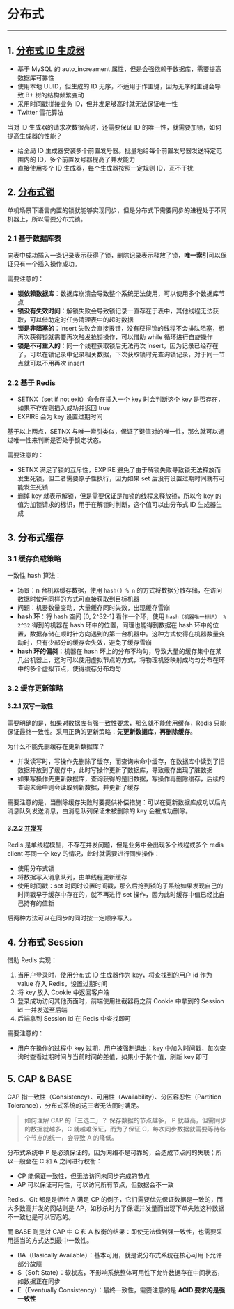 # 分布式

---

## 1. [分布式 ID 生成器](#id_generator)

* 基于 MySQL 的 auto_increament 属性，但是会强依赖于数据库，需要提高数据库可靠性
* 使用本地 UUID，但生成的 ID 无序，不适用于作主键，因为无序的主键会导致 B+  树的结构频繁变动
* 采用时间戳拼接业务 ID，但并发足够高时就无法保证唯一性
* Twitter 雪花算法

当对 ID 生成器的请求次数很高时，还需要保证 ID 的唯一性，就需要加锁，如何提高生成器的性能？

* 给全局 ID 生成器安装多个前置发号器。批量地给每个前置发号器发送特定范围内的 ID，多个前置发号器提高了并发能力
* 直接使用多个 ID 生成器，每个生成器按照一定规则 ID，互不干扰

## 2. [分布式锁](#lock)

单机场景下语言内置的锁就能够实现同步，但是分布式下需要同步的进程处于不同机器上，所以需要分布式锁。

### 2.1 基于数据库表

向表中成功插入一条记录表示获得了锁，删除记录表示释放了锁，**唯一索引**可以保证只有一个插入操作成功。

需要注意的：

* **锁依赖数据库**：数据库崩溃会导致整个系统无法使用，可以使用多个数据库节点
* **锁没有失效时间**：解锁失败会导致锁记录一直存在于表中，其他线程无法获取，可以借助定时任务清理表中的超时数据
* **锁是非阻塞的**：insert 失败会直接报错，没有获得锁的线程不会排队阻塞，想再次获得锁就需要再次触发抢锁操作，可以借助 while 循环进行自旋操作
* **锁是不可重入的**：同一个线程获取锁后无法再次 insert，因为记录已经存在了，可以在锁记录中记录相关数据，下次获取锁时先查询锁记录，对于同一节点就可以不用再次 insert

### 2.2 [基于 Redis](#redis_lock)

* SETNX（set if not exit）命令在插入一个 key 时会判断这个 key 是否存在，如果不存在则插入成功并返回 true
* EXPIRE 会为 key 设置过期时间

基于以上两点，SETNX 与唯一索引类似，保证了键值对的唯一性，那么就可以通过唯一性来判断是否处于锁定状态。

需要注意的：

* SETNX 满足了锁的互斥性，EXPIRE 避免了由于解锁失败导致锁无法释放而发生死锁，但二者需要原子性执行，因为如果 set 后没有设置过期时间就有可能发生死锁
* 删掉 key 就表示解锁，但是需要保证是加锁的线程来释放锁，所以令 key 的值为加锁请求的标识，用于在解锁时判断，这个值可以由分布式 ID 生成器生成

## 3. 分布式缓存

### 3.1 缓存负载策略

一致性 hash 算法：

* 场景：n 台机器缓存数据，使用 `hash() % n` 的方式将数据分散存储，在访问数据时使用同样的方式可直接获取到目标机器
* 问题：机器数量变动，大量缓存同时失效，出现缓存雪崩
* **hash 环**：将 hash 空间 [0, 2^32-1] 看作一个环，使用 `hash（机器唯一标识） % 2^32` 得到的机器在 hash 环中的位置，同理也能得到数据在 hash 环中的位置，数据存储在顺时针方向遇到的第一台机器中。这种方式使得在机器数量变动时，只有少部分的缓存会失效，避免了缓存雪崩
* **hash 环的偏斜**：机器在 hash 环上的分布不均匀，导致大量的缓存集中在某几台机器上，这时可以使用虚拟节点的方式，将物理机器映射成均匀分布在环中的多个虚拟节点，使得缓存分布均匀

### 3.2 缓存更新策略

#### 3.2.1 双写一致性

需要明确的是，如果对数据库有强一致性要求，那么就不能使用缓存，Redis 只能保证最终一致性。采用正确的更新策略：**先更新数据库，再删除缓存**。

为什么不能先删缓存在更新数据库？

* 并发读写时，写操作先删除了缓存，而查询未命中缓存，在数据库中读到了旧数据并放到了缓存中，此时写操作更新了数据库，导致缓存出现了脏数据
* 如果写操作先更新数据库，查询获得的是旧数据，写操作再删除缓存，后续的查询未命中则会读取到新数据，并更新了缓存

需要注意的是，当删除缓存失败时要提供补偿措施：可以在更新数据库成功以后向消息队列发送消息，由消息队列保证未被删除的 key 会被成功删除。

#### 3.2.2 [并发写](#concurrentWriteCache)

Redis 是单线程模型，不存在并发问题，但是业务中会出现多个线程或多个 redis client 写同一个 key 的情况，此时就需要进行同步操作：

* 使用分布式锁
* 将数据写入消息队列，由单线程更新缓存
* 使用时间戳：set 时同时设置时间戳，那么后抢到锁的子系统如果发现自己的时间戳早于缓存中存在的，就不再进行 set 操作，因为此时缓存中值已经比自己持有的值新

后两种方法可以在同步的同时按一定顺序写入。

## 4. 分布式 Session

借助 Redis 实现：

1. 当用户登录时，使用分布式 ID 生成器作为 key，将查找到的用户 id 作为 value 存入 Redis，设置过期时间
2. 将 key 放入 Cookie 中返回客户端
3. 登录成功访问其他页面时，前端使用拦截器将之前 Cookie 中拿到的 Session id 一并发送至后端
4. 后端拿到 Session id 在 Redis 中查找即可

需要注意的：

* 用户在操作的过程中 key 过期，用户被强制退出：key 中加入时间戳，每次查询时查看过期时间与当前时间的差值，如果小于某个值，刷新 key 即可

## 5. CAP & BASE

CAP 指一致性（Consistency）、可用性（Availability）、分区容忍性（Partition Tolerance），分布式系统的这三者无法同时满足。

> 如何理解 CAP 的「三选二」？
> 保存数据的节点越多， P 就越高，但需同步的数据就越多，C 就越难保证，而为了保证 C，每次同步数据就需要等待各个节点的统一，会导致 A 的降低。

分布式系统中 P 是必须保证的，因为网络不是可靠的，会造成节点间的失联；所以一般会在 C 和 A 之间进行权衡：

* CP 能保证一致性，但无法访问未同步完成的节点
* AP 可以保证可用性，可以访问所有节点，但数据会不一致

Redis、Git 都是是牺牲 A 满足 CP 的例子，它们需要优先保证数据是一致的，而大多数高并发的网站则是 AP，如秒杀时为了保证并发量而出现下单失败这种数据不一致也是可以容忍的。

而 BASE 则是対 CAP 中 C 和 A 权衡的结果：即使无法做到强一致性，也需要采用适当的方式达到最中一致性。

* BA（Basically Available）：基本可用，就是说分布式系统在核心可用下允许部分故障
* S（Soft State）：软状态，不影响系统整体可用性下允许数据存在中间状态，如数据正在同步
* E（Eventually Consistency）：最终一致性，需要注意的是 **ACID 要求的是强一致性**
